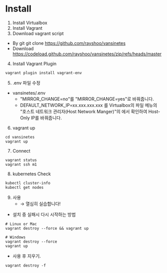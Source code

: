 # Install
1. Install Virtualbox
2. Install Vagrant
3. Download vagrant script
* By git
git clone https://github.com/rayshoo/vansinetes
* Download
https://codeload.github.com/rayshoo/vansinetes/zip/refs/heads/master

4. Install Vagrant Plugin
```
vagrant plugin install vagrant-env
```

5. .env 파일 수정
* vansinetes/.env 
    - "MIRROR_CHANGE=no"를 "MIRROR_CHANGE=yes"로 바꿔줍니다. 
    - DEFAULT_NETWORK_IP=xx.xxx.xxx.xxx 를 Virtualbox의 파일 메뉴의 "호스트 네트워크 관리자(Host Network Manger)"의 에서 확인하여 Host-Only IP를 바꿔줍니다.

6. vagrant up
```
cd vansinetes
vagrant up  
```

7. Connect 
```
vagrant status 
vagrant ssh m1
```


8. kubernetes Check
```
kubectl cluster-info
kubectl get nodes
```

9. 사용
    - → 열심히 실습합니다!

* 설치 중 실패시 다시 시작하는 방법
```
# Linux or Mac
vagrant destroy --force && vagrant up

# Windows 
vagrant destroy --force
vagrant up
```

* 사용 후 지우기. 
```
vagrant destroy -f
```







